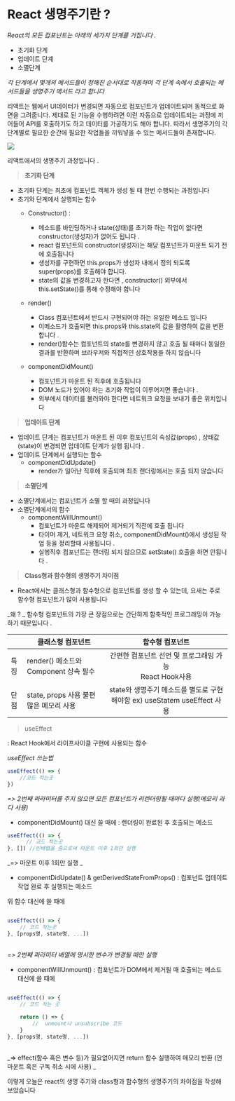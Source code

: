 # React 생명주기란 ?

_React의 모든 컴포넌트는 아래의 세가지 단계를 거칩니다 ._
- 초기화 단계
- 업데이트 단계
- 소멸단계 

_각 단계에서 몇개의 메서드들이 정해진 순서대로 작동하며 각 단계 속에서 호출되는 메서드들을 생명주기 메서드 라고 합니다_

리액트는 웹에서 UI데이터가 변경되면 자동으로 컴포넌트가 업데이트되며 동적으로 화면을 그려줍니다.
제대로 된 기능을 수행하려면 이런 자동으로 업데이트되는 과정에 끼어들어 API를 호출하기도 하고 데이터를 가공하기도 해야 합니다.
따라서 생명주기의 각 단계별로 필요한 순간에 필요한 작업들을 끼워넣을 수 있는 메서드들이 존재합니다.


![](https://images.velog.io/images/lee_geon_woo4336/post/a8748542-49ef-413a-a14c-11f294534b11/image.png)

리액트에서의 생명주기 과정입니다 .

> **초기화 단계**

- 초기화 단계는 최초에 컴포넌트 객체가 생성 될 때 한번 수행되는 과정입니다
- 초기와 단계에서 실행되는 함수
   - Constructor() : 
     - 메소드를 바인딩하거나 state(상태)를 초기화 하는 작업이 없다면 constructor(생성자)가 없어도 됩니다 .
     - react 컴포넌트의 constructor(생성자)는 해당 컴포넌트가 마운트 되기 전에 호출됩니다
     - 생성자를 구현하면 this.props가 생성자 내에서 정의 되도록 super(props)를 호출해야 합니다.
      - state의 값을 변경하고자 한다면 , constructor() 외부에서 this.setState()를 통해 수정해야 합니다 
      
    - render() 
      - Class 컴포넌트에서 반드시 구현되어야 하는 유일한 메소드 입니다 
       - 이메소드가 호출되면 this.props와 this.state의 값을 활영하여 값을 변환합니다 .
       - render()함수는 컴포넌트의 state를 변경하지 않고 호출 될 때마다 동일한 결과를 반환하며 브라우저와 직접적인 상호작용을 하지 않습니다
      
    - componentDidMount() 
      - 컴포넌트가 마운트 된 직후에 호출됩니다 
      - DOM 노드가 있어야 하는 초기화 작업이 이루어지면 좋습니다 .
      - 외부에서 데이터를 불러와야 한다면 네트워크 요청을 보내기 좋은 위치입니다 
      
      
>  **업데이트 단계**

- 업데이트 단계는 컴포넌트가 마운트 된 이후 컴포넌트의 속성값(props) , 상태값 (state)이 변경되면 업데이트 단계가 실행 됩니다 .
- 업데이트 단계에서 실행되는 함수 
   - componentDidUpdate()
      - render가 일어난 직후에 호출되며 최초 랜더링에서는 호출 되지 않습니다
      
> **소멸단계**

- 소멸단계에서는 컴포넌트가 소멸 할 때의 과정입니다 
- 소멸단계에서의 함수 
   - componentWillUnmount() 
     - 컴포넌트가 마운트 해제되어 제거되기 직전에 호출 됩니다
     - 타이머 제거, 네트워크 요청 취소, componentDidMount()에서 생성된 작업 등을 정리할때 사용됩니다 .
     - 실행직후 컴포넌트는 랜더링 되지 않으므로 setState() 호출을 하면 안됩니다 .
     
     
     
> **Class형과 함수형의 생명주기 차이점**

- React에서는 클래스형과 함수형으로 컴포넌트를 생성 할 수 있는데, 요새는 주로 함수형 컴포넌트가 많이 사용됩니다

_왜 ? _
함수형 컴포넌트의 가장 큰 장점으로는 간단하게 함축적인 프로그래밍이 가능 하기 때문입니다 .

|  | 클래스형 컴포넌트 | 함수형 컴포넌트 |
| :- | - | :-: 
| 특징 | render() 메소드와 Component 상속 필수 | 간편한 컴포넌트 선언 및 프로그래밍 가능 <br/> React Hook사용 |
| 단점 | state, props 사용 불편 <br/> 많은 메모리 사용 | state와 생명주기 메소드를 별도로 구현해야함 ex) useStatem useEffect 사용 |

> useEffect

: React Hook에서 라이프사이클 구현에 사용되는 함수

_useEffect 쓰는법_
```js
useEffect(() => {
	//코드 적는곳
})
```
_=> 2번째 파라미터를 주지 않으면 모든 컴포넌트가 리렌더링될 때마다 실행(메모리 과다 사용)_

- componentDidMount() 대신 쓸 때에 
: 렌더링이 완료된 후 호출되는 메소드

```js
useEffect(() => {
      // 코드 적는곳
}, []) //빈배열을 줌으로써 마운트 이후 1회만 실행
```

_=> 마운트 이후 1회만 실행 _

- componentDidUpdate() & getDerivedStateFromProps()
: 컴포넌트 업데이트 작업 완료 후 실행되는 메소드

위 함수 대신에 쓸 때에 

```js

useEffect(() => {
	// 코드 적는곳
}, [props명, state명, ...])
    
  ```
    
_=> 2번째 파라미터 배열에 명시한 변수가 변경될 때만 실행_

- componentWillUnmount() : 컴포넌트가 DOM에서 제거될 때 호출되는 메소드
대신에 쓸 때에 

```js

useEffect(() => {
	// 코드 적는 곳
    
    return () => {
    	//  unmount나 unsubscribe 코드
    }
}, [props명, state명, ...])
    
   ```

_=> effect(함수 혹은 변수 등)가 필요없어지면 return 함수 실행하여 메모리 반환 (언마운트 혹은 구독 취소 시에 사용)
_


이렇게 오늘은 react의 생명 주기와
class형과 함수형의 생명주기의 차이점을 작성해 보았습니다
